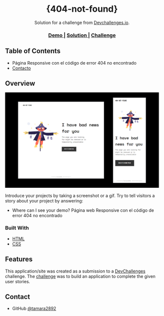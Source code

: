 <h1 align="center">{404-not-found}</h1>

<div align="center">
   Solution for a challenge from  <a href="http://devchallenges.io" target="_blank">Devchallenges.io</a>.
</div>

<div align="center">
  <h3>
    <a href="https://404-notfound1.netlify.app/}">
      Demo
    </a>
    <span> | </span>
    <a href="https://github.com/tamara2892/404-not-found">
      Solution
    </a>
    <span> | </span>
    <a href="https://devchallenges.io/challenges/wBunSb7FPrIepJZAg0sY">
      Challenge
    </a>
  </h3>
</div>

<!-- TABLE OF CONTENTS -->

## Table of Contents

- Página Responsive con el código de error 404 no encontrado
- [Contacto](https://github.com/tamara2892)

<!-- OVERVIEW -->

## Overview

![screenshot](img/Screenshot.png)

Introduce your projects by taking a screenshot or a gif. Try to tell visitors a story about your project by answering:

- Where can I see your demo? Página web Responsive con el código de error 404 no encontrado

### Built With

<!-- This section should list any major frameworks that you built your project using. Here are a few examples.-->

- [HTML](https://lenguajehtml.com/)
- [CSS](https://lenguajecss.com/)

## Features

<!-- List the features of your application or follow the template. Don't share the figma file here :) -->

This application/site was created as a submission to a [DevChallenges](https://devchallenges.io/challenges) challenge. The [challenge](https://devchallenges.io/challenges/wBunSb7FPrIepJZAg0sY) was to build an application to complete the given user stories.

## Contact

- GitHub [@tamara2892](https://{github.com/tamara2892})
